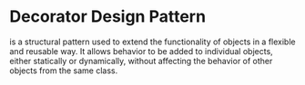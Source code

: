 # Decorator Design Pattern
is a structural pattern used to extend the functionality of objects in a flexible and reusable way. It allows behavior to be added to individual objects, either statically or dynamically, without affecting the behavior of other objects from the same class.
